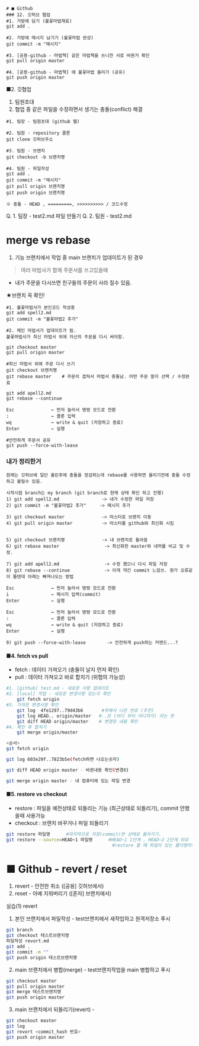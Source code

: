 
```
# ■ Github   
### 12. 깃허브 협업 
#1. 가방에 담기 (불꽃마법재료)
git add .

#2. 가방에 메시지 남기기 (불꽃마법 완성)
git commit -m "메시지"

#3. [공용-github - 마법책] 같은 마법책을 쓰니깐 서로 바뀐거 확인
git pull origin master

#4. [공용-github - 마법책] 에 불꽃마법 올리기 (공유)
git push origin master

```

■2. 깃협업
1. 팀원초대
2. 협업 중 같은 파일을 수정하면서 생기는 충돌(conflict) 해결

```
#1. 팀장 - 팀원초대 (github 웹)

#2. 팀원 - repository 클론
git clone 깃허브주소

#3. 팀원 - 브랜치
git checkout -b 브랜치명

#4. 팀원 - 파일작성 
git add .
git commit -m "메시지"
git pull origin 브랜치명
git push origin 브랜치명

※ 충돌 - HEAD , =========, >>>>>>>>>> / 코드수정
```
Q. 1. 팀장 - test2.md 파일 만들기
Q. 2. 팀원 - test2.md

# merge vs rebase
1. 기능 브랜치에서 작업 중 main 브랜치가 업데이트가 된 경우
> 여러 마법사가 함께 주문서를 쓰고있을때
- 내가 주문을 다시쓰면 친구들의 주문이 사라 질수 있음.

★브랜치 꼭 확인!

```
#1. 불꽃마법사가 본인코드 작성중
git add spell2.md
git commit -m "불꽃마법2 추가"

#2. 메인 마법서가 업데이트가 됨. 
불꽃마법사가 최신 마법서 위에 자신의 주문을 다시 써야함.

git checkout master
git pull origin master

#최신 마법서 위에 주문 다시 쓰기 
git checkout 브랜치명
git rebase master    # 주문이 겹쳐서 마법서 충돌남. 어떤 주문 쓸지 선택 / 수정완료

git add apell2.md
git rebase --continue

Esc              ← 먼저 눌러서 명령 모드로 전환  
:                ← 콜론 입력  
wq               ← write & quit (저장하고 종료)  
Enter            ← 실행

#안전하게 주문서 공유
git push --force-with-lease
```

### 내가 정리한거
```
원래는 깃허브에 일단 올린후에 충돌을 정검하는데 rebase를 사용하면 올리기전에 충돌 수정하고 올릴수 있음.

시작시점 branch는 my branch (git branch로 현재 상태 확인 하고 진행)
1) git add spell2.md                -> 내가 수정한 파일 저장
2) git commit -m "불꽃마법2 추가"     -> 메시지 추가

3) git checkout master              -> 마스터로 브랜치 이동
4) git pull origin master           -> 마스터를 github와 최신화 시킴

 
5) git checkout 브랜치명              -> 내 브랜치로 돌아옴
6) git rebase master                 -> 최신화한 master와 내꺼를 비교 및 수정.

7) git add apell2.md                 -> 수정 했으니 다시 파일 저장
8) git rebase --continue             -> 이게 약간 commit 느낌쓰. 뭔가 오류같이 뜰텐데 아래는 빠져나오는 방법

Esc              ← 먼저 눌러서 명령 모드로 전환  
i                ← 메시지 입력(commit)
Enter            ← 실행

Esc              ← 먼저 눌러서 명령 모드로 전환
:                ← 콜론 입력  
wq               ← write & quit (저장하고 종료)  
Enter            ← 실행

9) git push --force-with-lease        -> 안전하게 push하는 커맨드...?
```

#### ■4. fetch vs pull
- fetch : 데이터 가져오기 (충돌이 날지 먼저 확인)
- pull : 데이터 가져오고 바로 합치기 (위험의 가능성)

```bash
#1. [github] test.md - 새로운 사항 업데이트
#2. [local] 작업 - 새로운 변경사항 있는지 확인
    git fetch origin 
#3. 가져온 변경사항 확인
    git log  4fe1297..79d43b6       #위에서 나온 번호 (추천)
    git log HEAD.. origin/master   #..은 (어디 부터 어디까지) 라는 뜻
    git diff HEAD origin/master    # 변경된 내용 확인 
#4. 확인 후 합치기
    git merge origin/master

```

```bash
<순서>
git fetch origin

git log 603e29f..7823b5e(fetch하면 나오는숫자)

git diff HEAD origin master - 바뀐내용 확인(변경X)

git merge origin master - 내 컴퓨터에 있는 파일 변경
```
#### ■5. restore vs checkout
- restore : 파일을 예전상태로 되돌리는 기능 (최근상태로 되돌리기), commit 안했을때 사용가능
- checkout : 브랜치 바꾸거나 파일 되돌리기

```bash
git restore 파일명      #마지막으로 저장(commit)한 상태로 돌아가기.
git restore --source=HEAD~1 파일명      #HEAD~1 1단계 , HEAD~2 2단계 뒤로
                                        #restore 할 때 파일이 있는 폴더명까지 입력 days/day034.md
```


# ■ Github - revert / reset
1. revert - 안전한 취소 ([공용] 깃허브에서)
2. reset - 아예 지워버리기 ([혼자] 브랜치에서)

실습(1) revert
1. 본인 브랜치에서 파일작성 - test브랜치에서 새작업하고 원격저장소 푸시
```bash
git branch 
git checkout 테스트브랜치명
파일작성 revort.md
git add .
git commit -m ""
git push origin 테스트브랜치명
```
2. main 브랜치에서 병합(merge) - test브랜치작업을 main 병합하고 푸시
```bash
git checkout master
git pull origin master
git merge 테스트브랜치명
git push origin master
```
3. main 브랜치에서 되돌리기(revert) - 
```bash
git checkout master
git log
git revort <commit_hash 번호>
git push origin master
```
